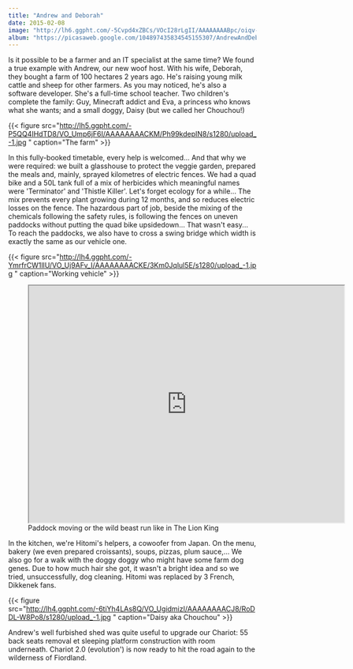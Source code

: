 ```yaml
---
title: "Andrew and Deborah"
date: 2015-02-08
image: "http://lh6.ggpht.com/-5Cvpd4xZBCs/VOcI28rLgII/AAAAAAAABpc/oiqv-PYG2q4/s1280/upload_-1.jpg"
album: "https://picasaweb.google.com/104897435834545155307/AndrewAndDeborah?authkey=Gv1sRgCMb35NeLuOTNDw"
---
```


Is it possible to be a farmer and an IT specialist at the same time? We found a true example with Andrew, our new woof host. With his wife, Deborah, they bought a farm of 100 hectares 2 years ago. He's raising young milk cattle and sheep for other farmers. As you may noticed, he's also a software developer. She's a full-time school teacher. Two children's complete the family: Guy, Minecraft addict and Eva, a princess who knows what she wants; and a small doggy, Daisy (but we called her Chouchou!)

{{< figure src="http://lh5.ggpht.com/-P5QQ4IHdTD8/VO_Ump6jF6I/AAAAAAAACKM/Ph99kdepIN8/s1280/upload_-1.jpg " caption="The farm" >}}

In this fully-booked timetable, every help is welcomed... And that why we were required: we built a glasshouse to protect the veggie garden, prepared the meals and, mainly, sprayed kilometres of electric fences. We had a quad bike and a 50L tank full of a mix of herbicides which meaningful names were 'Terminator' and 'Thistle Killer'. Let's forget ecology for a while... The mix prevents every plant growing during 12 months, and so reduces electric losses on the fence. The hazardous part of job, beside the mixing of the chemicals following the safety rules, is following the fences on uneven paddocks without putting the quad bike upsidedown... That wasn't easy... To reach the paddocks, we also have to cross a swing bridge which width is exactly the same as our vehicle one.

{{< figure src="http://lh4.ggpht.com/-YmrfrCW1lIU/VO_Uj9AFv_I/AAAAAAAACKE/3Km0Jqlul5E/s1280/upload_-1.jpg " caption="Working vehicle" >}}

<figure>
<iframe src="https://docs.google.com/file/d/0BzIZ3dfuz-CEZXAyVVFGNEVFdUk/preview" width="640" height="480"></iframe>
<figcaption>
Paddock moving or the wild beast run like in The Lion King
</figcaption>
</figure>

In the kitchen, we're Hitomi's helpers, a cowoofer from Japan. On the menu, bakery (we even prepared croissants), soups, pizzas, plum sauce,... We also go for a walk with the doggy doggy who might have some farm dog genes. Due to how much hair she got, it wasn't a bright idea and so we tried, unsuccessfully, dog cleaning. Hitomi was replaced by 3 French, Dikkenek fans.


{{< figure src="http://lh4.ggpht.com/-6tiYh4LAs8Q/VO_UgidmizI/AAAAAAAACJ8/RoDDL-W8Po8/s1280/upload_-1.jpg " caption="Daisy aka Chouchou" >}}

Andrew's well furbished shed was quite useful to upgrade our Chariot: 55 back seats removal et sleeping platform construction with room underneath. Chariot 2.0 (evolution') is now ready to hit the road again to the wilderness of Fiordland.

